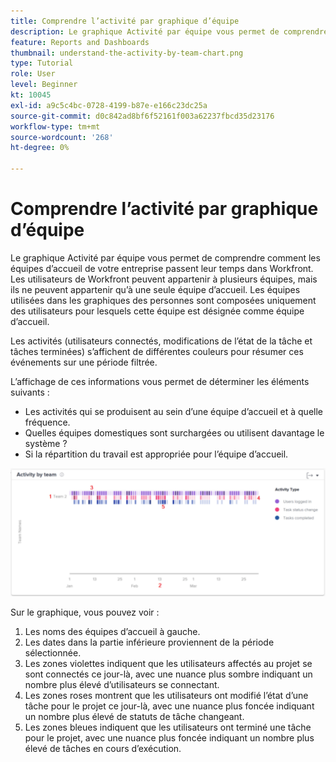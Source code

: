 ```yaml
---
title: Comprendre l’activité par graphique d’équipe
description: Le graphique Activité par équipe vous permet de comprendre comment les équipes d’accueil de votre entreprise passent leur temps dans Workfront.
feature: Reports and Dashboards
thumbnail: understand-the-activity-by-team-chart.png
type: Tutorial
role: User
level: Beginner
kt: 10045
exl-id: a9c5c4bc-0728-4199-b87e-e166c23dc25a
source-git-commit: d0c842ad8bf6f52161f003a62237fbcd35d23176
workflow-type: tm+mt
source-wordcount: '268'
ht-degree: 0%

---
```


# Comprendre l’activité par graphique d’équipe

Le graphique Activité par équipe vous permet de comprendre comment les équipes d’accueil de votre entreprise passent leur temps dans Workfront. Les utilisateurs de Workfront peuvent appartenir à plusieurs équipes, mais ils ne peuvent appartenir qu’à une seule équipe d’accueil. Les équipes utilisées dans les graphiques des personnes sont composées uniquement des utilisateurs pour lesquels cette équipe est désignée comme équipe d’accueil.

Les activités (utilisateurs connectés, modifications de l’état de la tâche et tâches terminées) s’affichent de différentes couleurs pour résumer ces événements sur une période filtrée.

L’affichage de ces informations vous permet de déterminer les éléments suivants :

* Les activités qui se produisent au sein d’une équipe d’accueil et à quelle fréquence.
* Quelles équipes domestiques sont surchargées ou utilisent davantage le système ?
* Si la répartition du travail est appropriée pour l’équipe d’accueil.

![Une image montrant un graphique d’activité par équipe avec des chiffres sur les zones décrites dans les puces ci-dessous](assets/section-3-1.png)

Sur le graphique, vous pouvez voir :

1. Les noms des équipes d’accueil à gauche.
1. Les dates dans la partie inférieure proviennent de la période sélectionnée.
1. Les zones violettes indiquent que les utilisateurs affectés au projet se sont connectés ce jour-là, avec une nuance plus sombre indiquant un nombre plus élevé d’utilisateurs se connectant.
1. Les zones roses montrent que les utilisateurs ont modifié l’état d’une tâche pour le projet ce jour-là, avec une nuance plus foncée indiquant un nombre plus élevé de statuts de tâche changeant.
1. Les zones bleues indiquent que les utilisateurs ont terminé une tâche pour le projet, avec une nuance plus foncée indiquant un nombre plus élevé de tâches en cours d’exécution.
